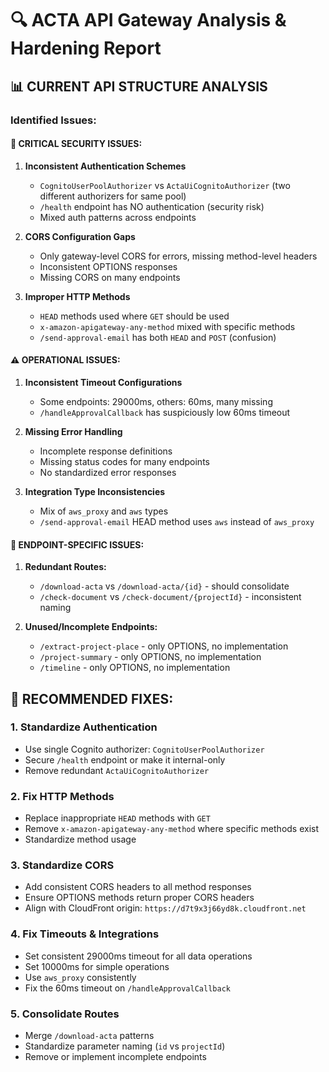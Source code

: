 # 🔍 ACTA API Gateway Analysis & Hardening Report

## 📊 **CURRENT API STRUCTURE ANALYSIS**

### **Identified Issues:**

#### 🚨 **CRITICAL SECURITY ISSUES:**
1. **Inconsistent Authentication Schemes**
   - `CognitoUserPoolAuthorizer` vs `ActaUiCognitoAuthorizer` (two different authorizers for same pool)
   - `/health` endpoint has NO authentication (security risk)
   - Mixed auth patterns across endpoints

2. **CORS Configuration Gaps**
   - Only gateway-level CORS for errors, missing method-level headers
   - Inconsistent OPTIONS responses
   - Missing CORS on many endpoints

3. **Improper HTTP Methods**
   - `HEAD` methods used where `GET` should be used
   - `x-amazon-apigateway-any-method` mixed with specific methods
   - `/send-approval-email` has both `HEAD` and `POST` (confusion)

#### ⚠️ **OPERATIONAL ISSUES:**
1. **Inconsistent Timeout Configurations**
   - Some endpoints: 29000ms, others: 60ms, many missing
   - `/handleApprovalCallback` has suspiciously low 60ms timeout

2. **Missing Error Handling**
   - Incomplete response definitions
   - Missing status codes for many endpoints
   - No standardized error responses

3. **Integration Type Inconsistencies**
   - Mix of `aws_proxy` and `aws` types
   - `/send-approval-email` HEAD method uses `aws` instead of `aws_proxy`

#### 🔧 **ENDPOINT-SPECIFIC ISSUES:**
1. **Redundant Routes:**
   - `/download-acta` vs `/download-acta/{id}` - should consolidate
   - `/check-document` vs `/check-document/{projectId}` - inconsistent naming

2. **Unused/Incomplete Endpoints:**
   - `/extract-project-place` - only OPTIONS, no implementation
   - `/project-summary` - only OPTIONS, no implementation  
   - `/timeline` - only OPTIONS, no implementation

## 🎯 **RECOMMENDED FIXES:**

### **1. Standardize Authentication**
- Use single Cognito authorizer: `CognitoUserPoolAuthorizer`
- Secure `/health` endpoint or make it internal-only
- Remove redundant `ActaUiCognitoAuthorizer`

### **2. Fix HTTP Methods**
- Replace inappropriate `HEAD` methods with `GET`
- Remove `x-amazon-apigateway-any-method` where specific methods exist
- Standardize method usage

### **3. Standardize CORS**
- Add consistent CORS headers to all method responses
- Ensure OPTIONS methods return proper CORS headers
- Align with CloudFront origin: `https://d7t9x3j66yd8k.cloudfront.net`

### **4. Fix Timeouts & Integrations**
- Set consistent 29000ms timeout for all data operations
- Set 10000ms for simple operations
- Use `aws_proxy` consistently
- Fix the 60ms timeout on `/handleApprovalCallback`

### **5. Consolidate Routes**
- Merge `/download-acta` patterns
- Standardize parameter naming (`id` vs `projectId`)
- Remove or implement incomplete endpoints
